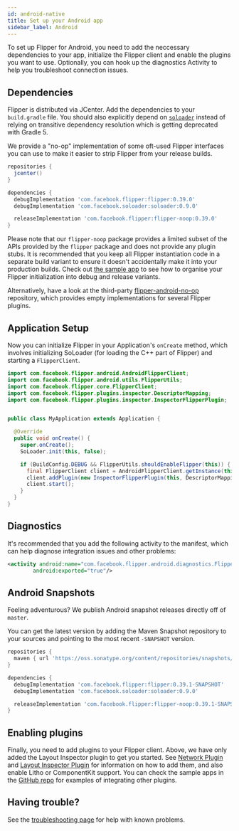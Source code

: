 ```yaml
---
id: android-native
title: Set up your Android app
sidebar_label: Android
---
```


To set up Flipper for Android, you need to add the neccessary dependencies to your
app, initialize the Flipper client and enable the plugins you want to use. Optionally,
you can hook up the diagnostics Activity to help you troubleshoot connection issues.

## Dependencies

Flipper is distributed via JCenter. Add the dependencies to your `build.gradle` file.
You should also explicitly depend on [`soloader`](https://github.com/facebook/soloader)
instead of relying on transitive dependency resolution which is getting deprecated
with Gradle 5.

We provide a "no-op" implementation of some oft-used Flipper interfaces you can
use to make it easier to strip Flipper from your release builds.

```groovy
repositories {
  jcenter()
}

dependencies {
  debugImplementation 'com.facebook.flipper:flipper:0.39.0'
  debugImplementation 'com.facebook.soloader:soloader:0.9.0'

  releaseImplementation 'com.facebook.flipper:flipper-noop:0.39.0'
}
```

<div class="warning">

Please note that our `flipper-noop` package provides a limited subset of the
APIs provided by the `flipper` package and does not provide any plugin stubs.
It is recommended that you keep all Flipper instantiation code in a separate
build variant to ensure it doesn't accidentally make it into your production
builds. Check out [the sample
app](https://github.com/facebook/flipper/tree/master/android/sample/src) to
see how to organise your Flipper initialization into debug and release
variants.

Alternatively, have a look at the third-party
[flipper-android-no-op](https://github.com/theGlenn/flipper-android-no-op)
repository, which provides empty implementations for several Flipper plugins.

</div>

## Application Setup

Now you can initialize Flipper in your Application's `onCreate` method, which involves
initializing SoLoader (for loading the C++ part of Flipper) and starting a `FlipperClient`.

```java
import com.facebook.flipper.android.AndroidFlipperClient;
import com.facebook.flipper.android.utils.FlipperUtils;
import com.facebook.flipper.core.FlipperClient;
import com.facebook.flipper.plugins.inspector.DescriptorMapping;
import com.facebook.flipper.plugins.inspector.InspectorFlipperPlugin;


public class MyApplication extends Application {

  @Override
  public void onCreate() {
    super.onCreate();
    SoLoader.init(this, false);

    if (BuildConfig.DEBUG && FlipperUtils.shouldEnableFlipper(this)) {
      final FlipperClient client = AndroidFlipperClient.getInstance(this);
      client.addPlugin(new InspectorFlipperPlugin(this, DescriptorMapping.withDefaults()));
      client.start();
    }
  }
}
```

## Diagnostics

It's recommended that you add the following activity to the manifest, which can help diagnose integration issues and other problems:

```xml
<activity android:name="com.facebook.flipper.android.diagnostics.FlipperDiagnosticActivity"
        android:exported="true"/>
```

## Android Snapshots

Feeling adventurous? We publish Android snapshot releases directly off of `master`.

You can get the latest version by adding the Maven Snapshot repository to your sources
and pointing to the most recent `-SNAPSHOT` version.

```groovy
repositories {
  maven { url 'https://oss.sonatype.org/content/repositories/snapshots/' }
}

dependencies {
  debugImplementation 'com.facebook.flipper:flipper:0.39.1-SNAPSHOT'
  debugImplementation 'com.facebook.soloader:soloader:0.9.0'

  releaseImplementation 'com.facebook.flipper:flipper-noop:0.39.1-SNAPSHOT'
}
```

## Enabling plugins

Finally, you need to add plugins to your Flipper client. Above, we have only added the Layout Inspector plugin to get you started. See [Network Plugin](setup/network-plugin.md) and [Layout Inspector Plugin](setup/layout-plugin.md) for information on how to add them, and also enable Litho or ComponentKit support. You can check the sample apps in the [GitHub repo](https://github.com/facebook/flipper) for examples of integrating other plugins.

## Having trouble?

See the [troubleshooting page](troubleshooting.html) for help with known problems.
